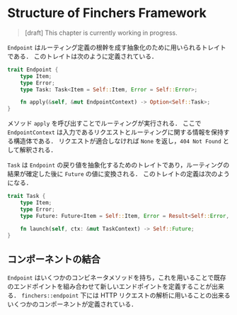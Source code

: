 # Structure of Finchers Framework

> [draft] This chapter is currently working in progress.

`Endpoint` はルーティング定義の根幹を成す抽象化のために用いられるトレイトである．
このトレイトは次のように定義されている．

```rust
trait Endpoint {
    type Item;
    type Error;
    type Task: Task<Item = Self::Item, Error = Self::Error>;

    fn apply(&self, &mut EndpointContext) -> Option<Self::Task>;
}
```

メソッド `apply` を呼び出すことでルーティングが実行される．
ここで `EndpointContext` は入力であるリクエストとルーティングに関する情報を保持する構造体である．
リクエストが適合しなければ `None` を返し，`404 Not Found` として解釈される．

`Task` は `Endpoint` の戻り値を抽象化するためのトレイトであり，ルーティングの結果が確定した後に `Future` の値に変換される．
このトレイトの定義は次のようになる．

```rust
trait Task {
    type Item;
    type Error;
    type Future: Future<Item = Self::Item, Error = Result<Self::Error, hyper::Error>>;

    fn launch(self, ctx: &mut TaskContext) -> Self::Future;
}
```

## コンポーネントの結合

`Endpoint` はいくつかのコンビネータメソッドを持ち，これを用いることで既存のエンドポイントを組み合わせて新しいエンドポイントを定義することが出来る．
`finchers::endpoint` 下には HTTP リクエストの解析に用いることの出来るいくつかのコンポーネントが定義されている．
